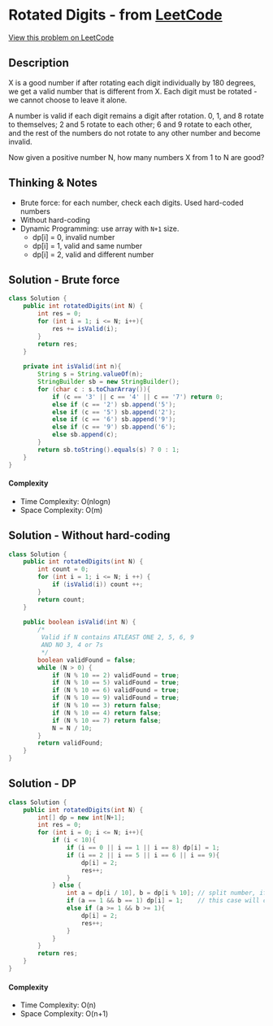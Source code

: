# Rotated Digits - from [LeetCode](https://leetcode.com)
[View this problem on LeetCode](https://leetcode.com/problems/rotated-digits/)

## Description
X is a good number if after rotating each digit individually by 180 degrees, we get a valid number that is different from X.  Each digit must be rotated - we cannot choose to leave it alone.

A number is valid if each digit remains a digit after rotation. 0, 1, and 8 rotate to themselves; 2 and 5 rotate to each other; 6 and 9 rotate to each other, and the rest of the numbers do not rotate to any other number and become invalid.

Now given a positive number N, how many numbers X from 1 to N are good?

## Thinking & Notes
* Brute force: for each number, check each digits. Used hard-coded numbers
* Without hard-coding
* Dynamic Programming: use array with `N+1` size. 
  - dp[i] = 0, invalid number
  - dp[i] = 1, valid and same number
  - dp[i] = 2, valid and different number

## Solution - Brute force
```java
class Solution {
    public int rotatedDigits(int N) {
        int res = 0;
        for (int i = 1; i <= N; i++){
            res += isValid(i);
        }
        return res;
    }
    
    private int isValid(int n){
        String s = String.valueOf(n);
        StringBuilder sb = new StringBuilder();
        for (char c : s.toCharArray()){
            if (c == '3' || c == '4' || c == '7') return 0;
            else if (c == '2') sb.append('5');
            else if (c == '5') sb.append('2');
            else if (c == '6') sb.append('9');
            else if (c == '9') sb.append('6');
            else sb.append(c);
        }
        return sb.toString().equals(s) ? 0 : 1;
    }
}
```
#### Complexity
* Time Complexity: O(nlogn)
* Space Complexity: O(m)

## Solution - Without hard-coding
```java
class Solution {
    public int rotatedDigits(int N) {
        int count = 0;
        for (int i = 1; i <= N; i ++) {
            if (isValid(i)) count ++;
        }
        return count;
    }
    
    public boolean isValid(int N) {
        /*
         Valid if N contains ATLEAST ONE 2, 5, 6, 9
         AND NO 3, 4 or 7s
         */
        boolean validFound = false;
        while (N > 0) {
            if (N % 10 == 2) validFound = true;
            if (N % 10 == 5) validFound = true;
            if (N % 10 == 6) validFound = true;
            if (N % 10 == 9) validFound = true;
            if (N % 10 == 3) return false;
            if (N % 10 == 4) return false;
            if (N % 10 == 7) return false;
            N = N / 10;
        }
        return validFound;
    }
}
```

## Solution - DP
```java
class Solution {
    public int rotatedDigits(int N) {
        int[] dp = new int[N+1];
        int res = 0;
        for (int i = 0; i <= N; i++){
            if (i < 10){
                if (i == 0 || i == 1 || i == 8) dp[i] = 1;
                if (i == 2 || i == 5 || i == 6 || i == 9){
                    dp[i] = 2;
                    res++;
                }
            } else {
                int a = dp[i / 10], b = dp[i % 10]; // split number, if i has more than 1 digit, all sub digits are visited. only need to care about new digit
                if (a == 1 && b == 1) dp[i] = 1;    // this case will only go into this block, will not go into else if
                else if (a >= 1 && b >= 1){
                    dp[i] = 2;
                    res++;
                }
            }
        }
        return res;
    }
}
```
#### Complexity
* Time Complexity: O(n)
* Space Complexity: O(n+1)
